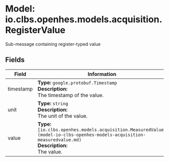 # Model: io.clbs.openhes.models.acquisition.RegisterValue

Sub-message containing register-typed value

## Fields

| Field | Information |
| --- | --- |
| timestamp | <b>Type:</b> `google.protobuf.Timestamp`<br><b>Description:</b><br>The timestamp of the value. |
| unit | <b>Type:</b> `string`<br><b>Description:</b><br>The unit of the value. |
| value | <b>Type:</b> `[io.clbs.openhes.models.acquisition.MeasuredValue](model-io-clbs-openhes-models-acquisition-measuredvalue.md)`<br><b>Description:</b><br>The value. |

